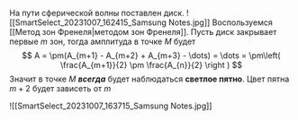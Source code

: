 На пути сферической волны поставлен диск.
![[SmartSelect_20231007_162415_Samsung Notes.jpg]]
Воспользуемся [[Метод зон Френеля|методом зон Френеля]]. Пусть диск закрывает первые $m$ зон, тогда амплитуда в точке $M$ будет
$$
A = \pm(A_{m+1} - A_{m+2} + A_{m+3} - \dots) = \dots = \pm\left(  \frac{A_{m+1}}{2} \pm \frac{A_{n}}{2} \right  )
$$
Значит в точке $M$ ***всегда*** будет наблюдаться **светлое пятно**. Цвет пятна $m+2$ будет зависеть от $m$

![[SmartSelect_20231007_163715_Samsung Notes.jpg]]
